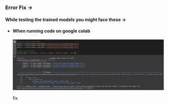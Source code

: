 ### Error Fix ->

#### While testing the trained models you might face these ->

- #### When running code on google colab
    ![alt text](./img/image.png)

    fix